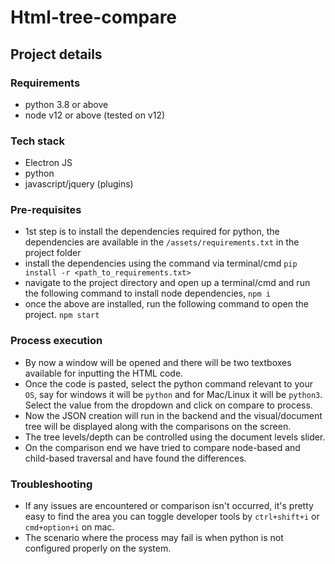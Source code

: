 # Html-tree-compare

## Project details

### Requirements

- python 3.8 or above
- node v12 or above (tested on v12)

### Tech stack

- Electron JS
- python
- javascript/jquery (plugins)

### Pre-requisites

- 1st step is to install the dependencies required for python, the dependencies are available in the `/assets/requirements.txt` in the project folder
- install the dependencies using the command via terminal/cmd `pip install -r <path_to_requirements.txt>`
- navigate to the project directory and open up a terminal/cmd and run the following command to install node dependencies, `npm i`
- once the above are installed, run the following command to open the project. `npm start`

### Process execution

- By now a window will be opened and there will be two textboxes available for inputting the HTML code.
- Once the code is pasted, select the python command relevant to your `OS`, say for windows it will be `python` and for Mac/Linux it will be `python3`. Select the value from the dropdown and click on compare to process.
- Now the JSON creation will run in the backend and the visual/document tree will be displayed along with the comparisons on the screen.
- The tree levels/depth can be controlled using the document levels slider.
- On the comparison end we have tried to compare node-based and child-based traversal and have found the differences.

### Troubleshooting

- If any issues are encountered or comparison isn't occurred, it's pretty easy to find the area you can toggle developer tools by `ctrl+shift+i` or `cmd+option+i` on mac.
- The scenario where the process may fail is when python is not configured properly on the system.
